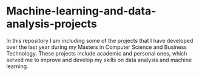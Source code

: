 # Machine-learning-and-data-analysis-projects

In this repository I am including some of the projects that I have developed over the last year during my Masters in Computer Science and Business Technology. These projects include academic and personal ones, which served me to improve and develop my skills on data analysis and machine learning.
